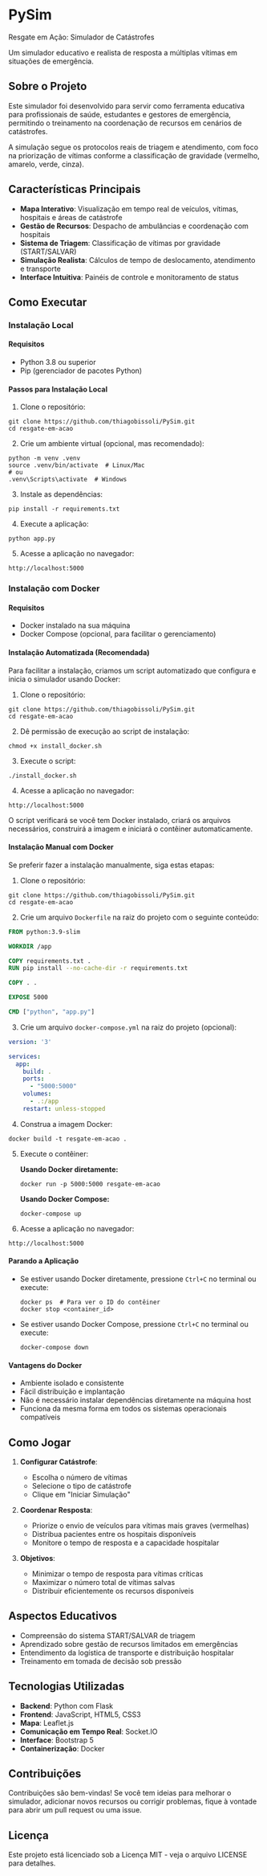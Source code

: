 # PySim
Resgate em Ação: Simulador de Catástrofes

Um simulador educativo e realista de resposta a múltiplas vítimas em situações de emergência.

## Sobre o Projeto

Este simulador foi desenvolvido para servir como ferramenta educativa para profissionais de saúde, estudantes e gestores de emergência, permitindo o treinamento na coordenação de recursos em cenários de catástrofes.

A simulação segue os protocolos reais de triagem e atendimento, com foco na priorização de vítimas conforme a classificação de gravidade (vermelho, amarelo, verde, cinza).

## Características Principais

- **Mapa Interativo**: Visualização em tempo real de veículos, vítimas, hospitais e áreas de catástrofe
- **Gestão de Recursos**: Despacho de ambulâncias e coordenação com hospitais
- **Sistema de Triagem**: Classificação de vítimas por gravidade (START/SALVAR)
- **Simulação Realista**: Cálculos de tempo de deslocamento, atendimento e transporte
- **Interface Intuitiva**: Painéis de controle e monitoramento de status

## Como Executar

### Instalação Local

#### Requisitos

- Python 3.8 ou superior
- Pip (gerenciador de pacotes Python)

#### Passos para Instalação Local

1. Clone o repositório:
```
git clone https://github.com/thiagobissoli/PySim.git
cd resgate-em-acao
```

2. Crie um ambiente virtual (opcional, mas recomendado):
```
python -m venv .venv
source .venv/bin/activate  # Linux/Mac
# ou
.venv\Scripts\activate  # Windows
```

3. Instale as dependências:
```
pip install -r requirements.txt
```

4. Execute a aplicação:
```
python app.py
```

5. Acesse a aplicação no navegador:
```
http://localhost:5000
```

### Instalação com Docker

#### Requisitos

- Docker instalado na sua máquina
- Docker Compose (opcional, para facilitar o gerenciamento)

#### Instalação Automatizada (Recomendada)

Para facilitar a instalação, criamos um script automatizado que configura e inicia o simulador usando Docker:

1. Clone o repositório:
```
git clone https://github.com/thiagobissoli/PySim.git
cd resgate-em-acao
```

2. Dê permissão de execução ao script de instalação:
```
chmod +x install_docker.sh
```

3. Execute o script:
```
./install_docker.sh
```

4. Acesse a aplicação no navegador:
```
http://localhost:5000
```

O script verificará se você tem Docker instalado, criará os arquivos necessários, construirá a imagem e iniciará o contêiner automaticamente.

#### Instalação Manual com Docker

Se preferir fazer a instalação manualmente, siga estas etapas:

1. Clone o repositório:
```
git clone https://github.com/thiagobissoli/PySim.git
cd resgate-em-acao
```

2. Crie um arquivo `Dockerfile` na raiz do projeto com o seguinte conteúdo:
```dockerfile
FROM python:3.9-slim

WORKDIR /app

COPY requirements.txt .
RUN pip install --no-cache-dir -r requirements.txt

COPY . .

EXPOSE 5000

CMD ["python", "app.py"]
```

3. Crie um arquivo `docker-compose.yml` na raiz do projeto (opcional):
```yaml
version: '3'

services:
  app:
    build: .
    ports:
      - "5000:5000"
    volumes:
      - .:/app
    restart: unless-stopped
```

4. Construa a imagem Docker:
```
docker build -t resgate-em-acao .
```

5. Execute o contêiner:

   **Usando Docker diretamente:**
   ```
   docker run -p 5000:5000 resgate-em-acao
   ```

   **Usando Docker Compose:**
   ```
   docker-compose up
   ```

6. Acesse a aplicação no navegador:
```
http://localhost:5000
```

#### Parando a Aplicação

- Se estiver usando Docker diretamente, pressione `Ctrl+C` no terminal ou execute:
  ```
  docker ps  # Para ver o ID do contêiner
  docker stop <container_id>
  ```

- Se estiver usando Docker Compose, pressione `Ctrl+C` no terminal ou execute:
  ```
  docker-compose down
  ```

#### Vantagens do Docker

- Ambiente isolado e consistente
- Fácil distribuição e implantação
- Não é necessário instalar dependências diretamente na máquina host
- Funciona da mesma forma em todos os sistemas operacionais compatíveis

## Como Jogar

1. **Configurar Catástrofe**:
   - Escolha o número de vítimas
   - Selecione o tipo de catástrofe
   - Clique em "Iniciar Simulação"

2. **Coordenar Resposta**:
   - Priorize o envio de veículos para vítimas mais graves (vermelhas)
   - Distribua pacientes entre os hospitais disponíveis
   - Monitore o tempo de resposta e a capacidade hospitalar

3. **Objetivos**:
   - Minimizar o tempo de resposta para vítimas críticas
   - Maximizar o número total de vítimas salvas
   - Distribuir eficientemente os recursos disponíveis

## Aspectos Educativos

- Compreensão do sistema START/SALVAR de triagem
- Aprendizado sobre gestão de recursos limitados em emergências
- Entendimento da logística de transporte e distribuição hospitalar
- Treinamento em tomada de decisão sob pressão

## Tecnologias Utilizadas

- **Backend**: Python com Flask
- **Frontend**: JavaScript, HTML5, CSS3
- **Mapa**: Leaflet.js
- **Comunicação em Tempo Real**: Socket.IO
- **Interface**: Bootstrap 5
- **Containerização**: Docker

## Contribuições

Contribuições são bem-vindas! Se você tem ideias para melhorar o simulador, adicionar novos recursos ou corrigir problemas, fique à vontade para abrir um pull request ou uma issue.

## Licença

Este projeto está licenciado sob a Licença MIT - veja o arquivo LICENSE para detalhes. 
